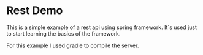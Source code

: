 # Rest Demo

This is a simple example of a rest api using spring framework.
It´s used just to start learning the basics of the framework.

For this example I used gradle to compile the server.